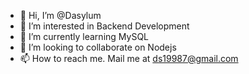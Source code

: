 - 👋 Hi, I’m @Dasylum
- 👀 I’m interested in Backend Development
- 🌱 I’m currently learning MySQL
- 💞️ I’m looking to collaborate on Nodejs
- 📫 How to reach me. Mail me at ds19987@gmail.com

<!---
Dasylum/Dasylum is a ✨ special ✨ repository because its `README.md` (this file) appears on your GitHub profile.
You can click the Preview link to take a look at your changes.
--->
